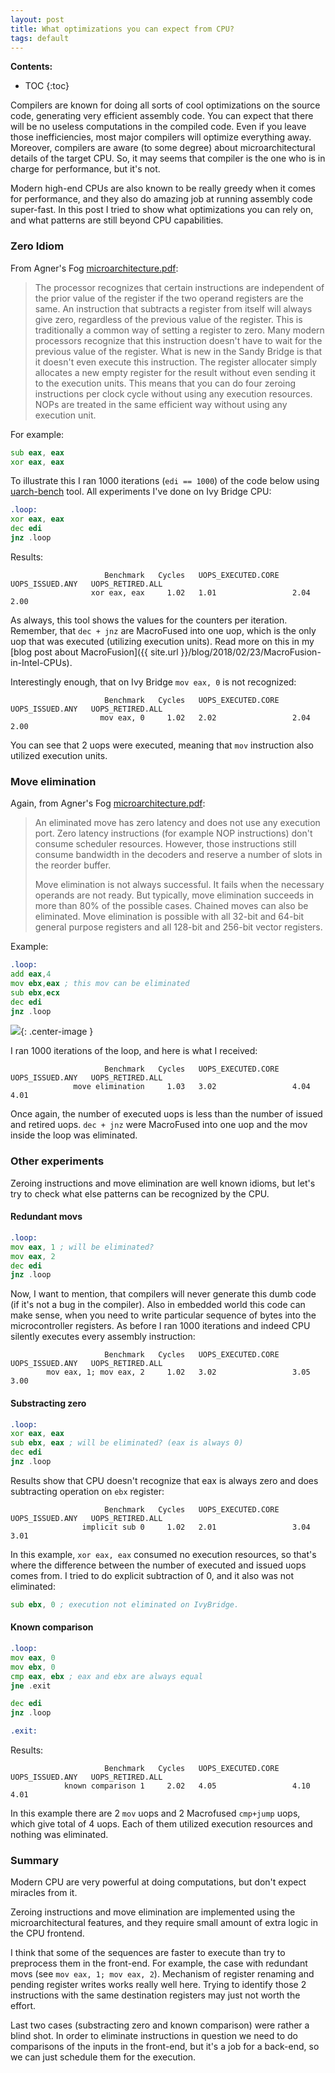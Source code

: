 ```yaml
---
layout: post
title: What optimizations you can expect from CPU?
tags: default
---
```


**Contents:**
* TOC
{:toc}

Compilers are known for doing all sorts of cool optimizations on the source code, generating very efficient assembly code. You can expect that there will be no useless computations in the compiled code. Even if you leave those inefficiencies, most major compilers will optimize everything away. Moreover, compilers are aware (to some degree) about microarchitectural details of the target CPU. So, it may seems that compiler is the one who is in charge for performance, but it's not.

Modern high-end CPUs are also known to be really greedy when it comes for performance, and they also do amazing job at running assembly code super-fast. In this post I tried to show what optimizations you can rely on, and what patterns are still beyond CPU capabilities.

### Zero Idiom

From Agner's Fog [microarchitecture.pdf](http://www.agner.org/optimize/microarchitecture.pdf):

> The processor recognizes that certain instructions are independent of the prior value of the register if the two operand registers are the same. An instruction that subtracts a register from itself will always give zero, regardless of the previous value of the register. This is traditionally a common way of setting a register to zero. Many modern processors recognize that this instruction doesn't have to wait for the previous value of the register. What is new in the Sandy Bridge is that it doesn't even execute this instruction. The register allocater simply allocates a new empty register for the result without even sending it to the execution units. This means that you can do four zeroing instructions per clock cycle without using any execution resources. NOPs are treated in the same efficient way without using any execution unit.

For example:
```asm
sub eax, eax
xor eax, eax
```

To illustrate this I ran 1000 iterations (`edi == 1000`) of the code below using [uarch-bench](https://github.com/travisdowns/uarch-bench) tool. All experiments I've done on Ivy Bridge CPU:
```asm
.loop:
xor eax, eax
dec edi
jnz .loop
```

Results:
```
                     Benchmark   Cycles   UOPS_EXECUTED.CORE   UOPS_ISSUED.ANY   UOPS_RETIRED.ALL
                  xor eax, eax     1.02   1.01                 2.04              2.00
```
As always, this tool shows the values for the counters per iteration. Remember, that `dec + jnz` are MacroFused into one uop, which is the only uop that was executed (utilizing execution units). Read more on this in my [blog post about MacroFusion]({{ site.url }}/blog/2018/02/23/MacroFusion-in-Intel-CPUs).

Interestingly enough, that on Ivy Bridge `mov eax, 0` is not recognized:
```
                     Benchmark   Cycles   UOPS_EXECUTED.CORE   UOPS_ISSUED.ANY   UOPS_RETIRED.ALL
                    mov eax, 0     1.02   2.02                 2.04              2.00
```

You can see that 2 uops were executed, meaning that `mov` instruction also utilized execution units.

### Move elimination

Again, from Agner's Fog [microarchitecture.pdf](http://www.agner.org/optimize/microarchitecture.pdf):

> An eliminated move has zero latency and does not use any execution port. Zero latency instructions (for example NOP instructions) don't consume scheduler resources.  However, those instructions still consume bandwidth in the decoders and reserve a number of slots in the reorder buffer.
> 
> Move elimination is not always successful. It fails when the necessary operands are not ready. But typically, move elimination succeeds in more than 80% of the possible cases. Chained moves can also be eliminated. Move elimination is possible with all 32-bit and 64-bit general purpose registers and all 128-bit and 256-bit vector registers.

Example:
```asm
.loop:
add eax,4
mov ebx,eax ; this mov can be eliminated
sub ebx,ecx
dec edi
jnz .loop
```

![](/img/posts/CPU_optimizations/move_elimination.png){: .center-image }

I ran 1000 iterations of the loop, and here is what I received:
```
                     Benchmark   Cycles   UOPS_EXECUTED.CORE   UOPS_ISSUED.ANY   UOPS_RETIRED.ALL
              move elimination     1.03   3.02                 4.04              4.01
```

Once again, the number of executed uops is less than the number of issued and retired uops. `dec + jnz` were MacroFused into one uop and the mov inside the loop was eliminated.

### Other experiments

Zeroing instructions and move elimination are well known idioms, but let's try to check what else patterns can be recognized by the CPU.

#### Redundant movs

```asm
.loop:
mov eax, 1 ; will be eliminated?
mov eax, 2 
dec edi
jnz .loop
```

Now, I want to mention, that compilers will never generate this dumb code (if it's not a bug in the compiler). Also in embedded world this code can make sense, when you need to write particular sequence of bytes into the microcontroller registers. As before I ran 1000 iterations and indeed CPU silently executes every assembly instruction:

```
                     Benchmark   Cycles   UOPS_EXECUTED.CORE   UOPS_ISSUED.ANY   UOPS_RETIRED.ALL
        mov eax, 1; mov eax, 2     1.02   3.02                 3.05              3.00
```

#### Substracting zero

```asm
.loop:
xor eax, eax 
sub ebx, eax ; will be eliminated? (eax is always 0)
dec edi
jnz .loop
```

Results show that CPU doesn't recognize that eax is always zero and does subtracting operation on `ebx` register:

```
                     Benchmark   Cycles   UOPS_EXECUTED.CORE   UOPS_ISSUED.ANY   UOPS_RETIRED.ALL
                implicit sub 0     1.02   2.01                 3.04              3.01
```

In this example, `xor eax, eax` consumed no execution resources, so that's where the difference between the number of executed and issued uops comes from. I tried to do explicit subtraction of 0, and it also was not eliminated:

```asm
sub ebx, 0 ; execution not eliminated on IvyBridge.
```

#### Known comparison

```asm
.loop:
mov eax, 0
mov ebx, 0
cmp eax, ebx ; eax and ebx are always equal
jne .exit

dec edi
jnz .loop

.exit:
```

Results:
```
                     Benchmark   Cycles   UOPS_EXECUTED.CORE   UOPS_ISSUED.ANY   UOPS_RETIRED.ALL
            known comparison 1     2.02   4.05                 4.10              4.01
```

In this example there are 2 `mov` uops and 2 Macrofused `cmp+jump` uops, which give total of 4 uops. Each of them utilized execution resources and nothing was eliminated.

### Summary

Modern CPU are very powerful at doing computations, but don't expect miracles from it. 

Zeroing instructions and move elimination are implemented using the microarchitectural features, and they require small amount of extra logic in the CPU frontend. 

I think that some of the sequences are faster to execute than try to preprocess them in the front-end. For example, the case with redundant movs (see `mov eax, 1; mov eax, 2`). Mechanism of register renaming and pending register writes works really well here. Trying to identify those 2 instructions with the same destination registers may just not worth the effort. 

Last two cases (substracting zero and known comparison) were rather a blind shot. In order to eliminate instructions in question we need to do comparisons of the inputs in the front-end, but it's a job for a back-end, so we can just schedule them for the execution.

